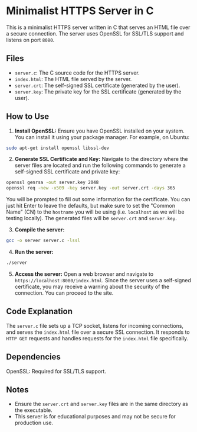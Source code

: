# Minimalist HTTPS Server in C

This is a minimalist HTTPS server written in C that serves an HTML file over a secure connection. The server uses OpenSSL for SSL/TLS support and listens on port `8080`.

## Files

- `server.c`: The C source code for the HTTPS server.
- `index.html`: The HTML file served by the server.
- `server.crt`: The self-signed SSL certificate (generated by the user).
- `server.key`: The private key for the SSL certificate (generated by the user).

## How to Use

1. **Install OpenSSL:** Ensure you have OpenSSL installed on your system. You can install it using your package manager. For example, on Ubuntu:

```bash
sudo apt-get install openssl libssl-dev
```

2. **Generate SSL Certificate and Key:** Navigate to the directory where the server files are located and run the following commands to generate a self-signed SSL certificate and private key:

```bash
openssl genrsa -out server.key 2048
openssl req -new -x509 -key server.key -out server.crt -days 365
```

You will be prompted to fill out some information for the certificate. You can just hit Enter to leave the defaults, but make sure to set the "Common Name" (CN) to the `hostname` you will be using (i.e. `localhost` as we will be testing locally). The generated files will be `server.crt` and `server.key`.

3. **Compile the server:**

```bash
gcc -o server server.c -lssl
```

4. **Run the server:**

```bash
./server
```

5. **Access the server:** Open a web browser and navigate to `https://localhost:8080/index.html`. Since the server uses a self-signed certificate, you may receive a warning about the security of the connection. You can proceed to the site.

## Code Explanation

The `server.c` file sets up a TCP socket, listens for incoming connections, and serves the `index.html` file over a secure SSL connection. It responds to `HTTP GET` requests and handles requests for the `index.html` file specifically.

## Dependencies

OpenSSL: Required for SSL/TLS support.

## Notes

- Ensure the `server.crt` and `server.key` files are in the same directory as the executable.
- This server is for educational purposes and may not be secure for production use.
